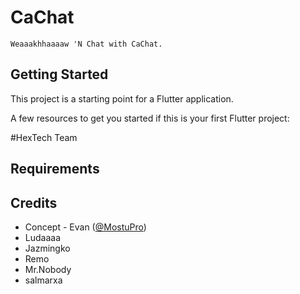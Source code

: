 # CaChat
    Weaaakhhaaaaw 'N Chat with CaChat.


## Getting Started

This project is a starting point for a Flutter application.

A few resources to get you started if this is your first Flutter project:

#HexTech Team

## Requirements



## Credits

- Concept - Evan ([@MostuPro](https://twitter.com/MostuPro))  
- Ludaaaa
- Jazmingko
- Remo
- Mr.Nobody
- salmarxa

   